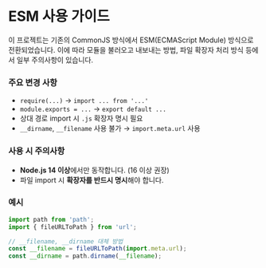 # ESM 사용 가이드
이 프로젝트는 기존의 CommonJS 방식에서 ESM(ECMAScript Module) 방식으로 전환되었습니다. 
이에 따라 모듈을 불러오고 내보내는 방법, 파일 확장자 처리 방식 등에서 일부 주의사항이 있습니다.

### 주요 변경 사항
- `require(...)` → `import ... from '...'`
- `module.exports = ...` → `export default ...`
- 상대 경로 import 시 `.js` 확장자 명시 필요
- `__dirname`, `__filename` 사용 불가 → `import.meta.url` 사용

###  사용 시 주의사항

- **Node.js 14 이상**에서만 동작합니다. (16 이상 권장)
- 파일 import 시 **확장자를 반드시 명시**해야 합니다.

### 예시
```js
import path from 'path';
import { fileURLToPath } from 'url';

// __filename, __dirname 대체 방법
const __filename = fileURLToPath(import.meta.url);
const __dirname = path.dirname(__filename);
```